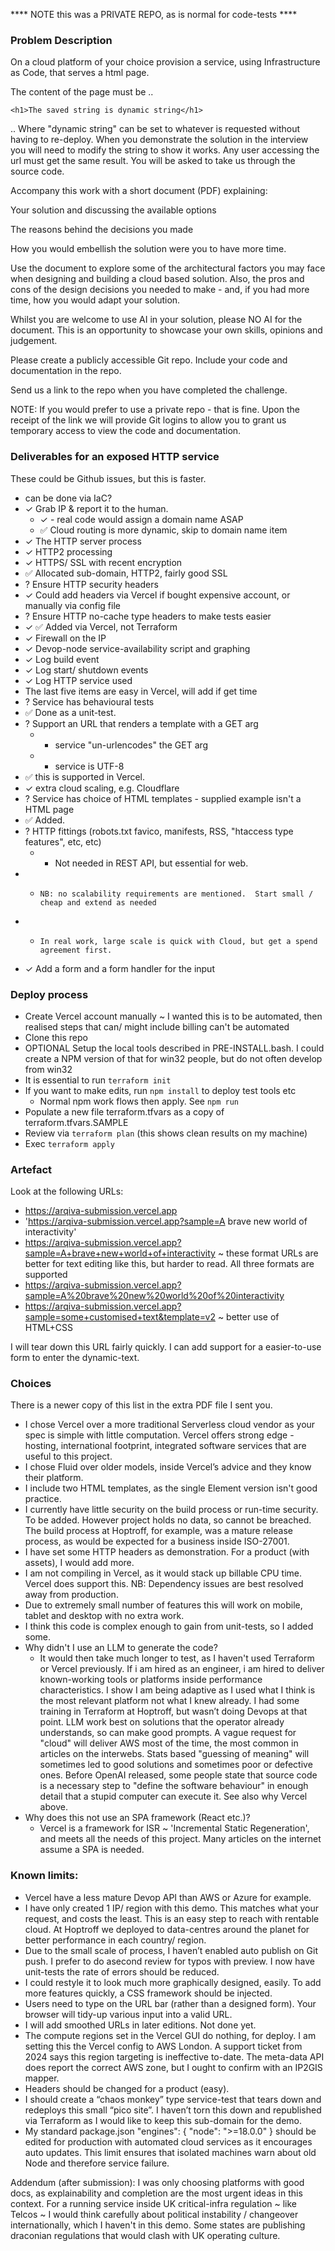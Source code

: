 **** NOTE this was a PRIVATE REPO, as is normal for code-tests ****

### Problem Description

On a cloud platform of your choice provision a service, using Infrastructure as Code, that serves a html page.

The content of the page must be ..

    <h1>The saved string is dynamic string</h1>

.. Where "dynamic string" can be set to whatever is requested without having to re-deploy. When you demonstrate the solution in the interview you will need to modify the string to show it works. Any user accessing the url must get the same result. You will be asked to take us through the source code.

Accompany this work with a short document (PDF) explaining:

Your solution and discussing the available options

The reasons behind the decisions you made

How you would embellish the solution were you to have more time.

Use the document to explore some of the architectural factors you may face when designing and building a cloud based solution. Also, the pros and cons of the design decisions you needed to make - and, if you had more time, how you would adapt your solution.

Whilst you are welcome to use AI in your solution, please NO AI for the document. This is an opportunity to showcase your own skills, opinions and judgement.

Please create a publicly accessible Git repo. Include your code and documentation in the repo.

Send us a link to the repo when you have completed the challenge.

NOTE: If you would prefer to use a private repo - that is fine. Upon the receipt of the link we will provide Git logins to allow you to grant us temporary access to view the code and documentation.


### Deliverables for an exposed HTTP service

These could be Github issues, but this is faster.

- can be done via IaC?
- ✓ Grab IP & report it to the human.
  - ✓ - real code would assign a domain name ASAP
  - ✅ Cloud routing is more dynamic, skip to domain name item
- ✓ The HTTP server process
- ✓ HTTP2 processing
- ✓ HTTPS/ SSL with recent encryption
- ✅ Allocated sub-domain, HTTP2, fairly good SSL
- ? Ensure HTTP security headers
- ✓ Could add headers via Vercel if bought expensive account, or manually via config file
- ? Ensure HTTP no-cache type headers to make tests easier
- ✓ ✅ Added via Vercel, not Terraform
- ✓ Firewall on the IP
- ✓ Devop-node service-availability script and graphing
- ✓ Log build event
- ✓ Log start/ shutdown events
- ✓ Log HTTP service used
- The last five items are easy in Vercel, will add if get time
- ? Service has behavioural tests
- ✅ Done as a unit-test.
- ? Support an URL that renders a template with a GET arg
  - - service "un-urlencodes" the GET arg
  - - service is UTF-8
- ✅ this is supported in Vercel.
- ✓ extra cloud scaling, e.g. Cloudflare
- ? Service has choice of HTML templates - supplied example isn't a HTML page
- ✅ Added.
- ? HTTP fittings (robots.txt favico, manifests, RSS, "htaccess type features", etc, etc)
  - - Not needed in REST API, but essential for web.
- -     NB: no scalability requirements are mentioned.  Start small / cheap and extend as needed
- -     In real work, large scale is quick with Cloud, but get a spend agreement first.
- ✓ Add a form and a form handler for the input


### Deploy process

- Create Vercel account manually ~ I wanted this is to be automated, then realised steps that can/ might include billing can't be automated
- Clone this repo
- OPTIONAL Setup the local tools described in PRE-INSTALL.bash. I could create a NPM version of that for win32 people, but do not often develop from win32
- It is essential to run `terraform init`
- If you want to make edits, run `npm install` to deploy test tools etc
   - Normal npm work flows then apply.  See ` npm run ` 
- Populate a new file terraform.tfvars as a copy of terraform.tfvars.SAMPLE
- Review via `terraform plan` (this shows clean results on my machine)
- Exec `terraform apply`


### Artefact

Look at the following URLs:

- https://arqiva-submission.vercel.app
- 'https://arqiva-submission.vercel.app?sample=A brave new world of interactivity'
- https://arqiva-submission.vercel.app?sample=A+brave+new+world+of+interactivity ~ these format URLs are better for text editing like this, but harder to read. All three formats are supported
- https://arqiva-submission.vercel.app?sample=A%20brave%20new%20world%20of%20interactivity
- https://arqiva-submission.vercel.app?sample=some+customised+text&template=v2 ~ better use of HTML+CSS

I will tear down this URL fairly quickly. I can add support for a easier-to-use form to enter the dynamic-text.


### Choices

There is a newer copy of this list in the extra PDF file I sent you.

- I chose Vercel over a more traditional Serverless cloud vendor as your spec is simple with little computation. Vercel offers strong edge -hosting, international footprint, integrated software services that are useful to this project.
- I chose Fluid over older models, inside Vercel’s advice and they know their platform.
- I include two HTML templates, as the single Element version isn't good practice.
- I currently have little security on the build process or run-time security. To be added. However project holds no data, so cannot be breached. The build process at Hoptroff, for example, was a mature release process, as would be expected for a business inside ISO-27001.
- I have set some HTTP headers as demonstration. For a product (with assets), I would add more.
- I am not compiling in Vercel, as it would stack up billable CPU time. Vercel does support this.
NB: Dependency issues are best resolved away from production.
- Due to extremely small number of features this will work on mobile, tablet and desktop with no extra work.
- I think this code is complex enough to gain from unit-tests, so I added some.
- Why didn't I use an LLM to generate the code? 
   - It would then take much longer to test, as I haven't used Terraform or Vercel previously.    If i am hired as an engineer, i am hired to deliver known-working tools or platforms inside performance characteristics.    I show I am being adaptive as I used what I think is the most relevant platform not what I knew already.   I had some training in Terraform at Hoptroff, but wasn’t doing Devops at that point.   LLM work best on solutions that the operator already understands, so can make good prompts.    A vague request for "cloud" will deliver AWS most of the time, the most common in articles on the interwebs.   Stats based "guessing of meaning" will sometimes led to good solutions and sometimes poor or defective ones.   Before OpenAI released, some people state that source code is a necessary step to "define the software behaviour" in enough detail that a stupid computer can execute it.   See also why Vercel above.
- Why does this not use an SPA framework (React etc.)? 
   - Vercel is a framework for ISR ~ 'Incremental Static Regeneration', and meets all the needs of this project. Many articles on the internet assume a SPA is needed.


### Known limits:

- Vercel have a less mature Devop API than AWS or Azure for example.
- I have only created 1 IP/ region with this demo. This matches what your request, and costs the least. This is an easy step to reach with rentable cloud. At Hoptroff we deployed to data-centres around the planet for better performance in each country/ region.
- Due to the small scale of process, I haven’t enabled auto publish on Git push. I prefer to do asecond review for typos with preview. I now have unit-tests the rate of errors should be reduced.
- I could restyle it to look much more graphically designed, easily. To add more features quickly, a CSS framework should be injected.
- Users need to type on the URL bar (rather than a designed form). Your browser will tidy-up various input into a valid URL.
- I will add smoothed URLs in later editions. Not done yet.
- The compute regions set in the Vercel GUI do nothing, for deploy. I am setting this the Vercel config to AWS London. A support ticket from 2024 says this region targeting is ineffective to-date. The meta-data API does report the correct AWS zone, but I ought to confirm with an IP2GIS mapper.
- Headers should be changed for a product (easy).
- I should create a “chaos monkey” type service-test that tears down and redeploys this small “pico site”. I haven’t torn this down and republished via Terraform as I would like to keep this sub-domain for the demo.
- My standard package.json "engines": { "node": ">=18.0.0" } should be edited for production with automated cloud services as it encourages auto updates. This limit ensures that isolated machines warn about old Node and therefore service failure.

Addendum (after submission): I was only choosing platforms with good docs, as explainability and completion are the most urgent ideas in this context.   For a running service inside UK critical-infra regulation ~ like Telcos ~ I would think carefully about political instability / changeover internationally, which I haven't in this demo.   Some states are publishing draconian regulations that would clash with UK operating culture.   

